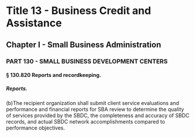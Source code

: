 
# Title 13 - Business Credit and Assistance
## Chapter I - Small Business Administration
### PART 130 - SMALL BUSINESS DEVELOPMENT CENTERS
#### § 130.820 Reports and recordkeeping.
##### Reports.

(b)The recipient organization shall submit client service evaluations and performance and financial reports for SBA review to determine the quality of services provided by the SBDC, the completeness and accuracy of SBDC records, and actual SBDC network accomplishments compared to performance objectives.

